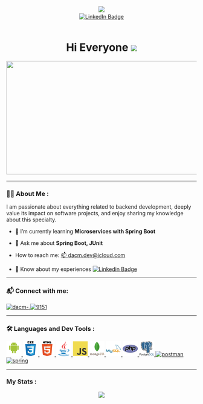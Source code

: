 <div id="header" align="center">
  <img src="https://media1.giphy.com/media/v1.Y2lkPTc5MGI3NjExM2J6bGI5c3Y1N3Bndms4ZXNmMzlxYnhyd3VwZzVoM3VoaTh2anozdiZlcD12MV9pbnRlcm5hbF9naWZfYnlfaWQmY3Q9Zw/1tTeNNilc8XAdlZTdV/giphy.gif" width="100"/>
<div id="badges">
    <a href="https://www.linkedin.com/in/dacm1/" target="_blank">
        <img src="https://img.shields.io/badge/LinkedIn-blue?style=for-the-badge&logo=linkedin&logoColor=white" alt="LinkedIn Badge"/>
    </a>
</div>
<img src="https://komarev.com/ghpvc/?username=thefreerangetester&color=blue" alt=""/>
  <h1>
  Hi Everyone
  <img src="https://media.giphy.com/media/hvRJCLFzcasrR4ia7z/giphy.gif" width="30px"/>
  </h1>
</div>
<div align="center">
  <img src="https://media1.giphy.com/media/v1.Y2lkPTc5MGI3NjExNjVtanRzMjQ0aHppc3JmbDdoamRwZzZnMmgzZHgyOWo5ZGJ0cXcybCZlcD12MV9pbnRlcm5hbF9naWZfYnlfaWQmY3Q9Zw/1GEATImIxEXVR79Dhk/giphy.gif" width="600" height="300"/>
</div>

---

### :man_technologist: About Me :

I am passionate about everything related to backend development, deeply value its impact on software projects, and enjoy sharing my knowledge about this specialty.

- 🌱 I’m currently learning **Microservices with Spring Boot**

- 💬 Ask me about **Spring Boot, JUnit**

- How to reach me: <a href="mailto:dacm.dev@icloud.com">📫 dacm.dev@icloud.com</a>

- 📄 Know about my experiences [![Linkedin Badge](https://img.shields.io/badge/-Pato-blue?style=flat&logo=Linkedin&logoColor=white)](https://www.linkedin.com/in/dacm1/)

---

### 📬 Connect with me:

<p style="text-align: left;">
    <a href="https://linkedin.com/in/dacm-" target="_blank">
        <img src="https://raw.githubusercontent.com/rahuldkjain/github-profile-readme-generator/master/src/images/icons/Social/linked-in-alt.svg" alt="dacm-" height="30" width="40" style="vertical-align: middle;" />
    </a>
    <a href="https://discord.gg/9151" target="_blank">
        <img src="https://raw.githubusercontent.com/rahuldkjain/github-profile-readme-generator/master/src/images/icons/Social/discord.svg" alt="9151" height="30" width="40" style="vertical-align: middle;" />
    </a>
</p>

---

### :hammer_and_wrench: Languages and Dev Tools :

<div>
    <p align="left">
        <a href="https://developer.android.com" target="_blank" rel="noreferrer">
            <img src="https://raw.githubusercontent.com/devicons/devicon/master/icons/android/android-original-wordmark.svg" alt="android" width="40" height="40"/>
        </a>
        <a href="https://www.w3schools.com/css/" target="_blank" rel="noreferrer">
            <img src="https://raw.githubusercontent.com/devicons/devicon/master/icons/css3/css3-original-wordmark.svg" alt="css3" width="40" height="40"/>
        </a>
        <a href="https://www.w3.org/html/" target="_blank" rel="noreferrer">
            <img src="https://raw.githubusercontent.com/devicons/devicon/master/icons/html5/html5-original-wordmark.svg" alt="html5" width="40" height="40"/>
        </a>
        <a href="https://www.java.com" target="_blank" rel="noreferrer">
            <img src="https://raw.githubusercontent.com/devicons/devicon/master/icons/java/java-original.svg" alt="java" width="40" height="40"/>
        </a>
        <a href="https://developer.mozilla.org/en-US/docs/Web/JavaScript" target="_blank" rel="noreferrer">
            <img src="https://raw.githubusercontent.com/devicons/devicon/master/icons/javascript/javascript-original.svg" alt="javascript" width="40" height="40"/>
        </a>
        <a href="https://www.mongodb.com/" target="_blank" rel="noreferrer">
            <img src="https://raw.githubusercontent.com/devicons/devicon/master/icons/mongodb/mongodb-original-wordmark.svg" alt="mongodb" width="40" height="40"/>
        </a>
        <a href="https://www.mysql.com/" target="_blank" rel="noreferrer">
            <img src="https://raw.githubusercontent.com/devicons/devicon/master/icons/mysql/mysql-original-wordmark.svg" alt="mysql" width="40" height="40"/>
        </a>
        <a href="https://www.php.net" target="_blank" rel="noreferrer">
            <img src="https://raw.githubusercontent.com/devicons/devicon/master/icons/php/php-original.svg" alt="php" width="40" height="40"/>
        </a>
        <a href="https://www.postgresql.org" target="_blank" rel="noreferrer">
            <img src="https://raw.githubusercontent.com/devicons/devicon/master/icons/postgresql/postgresql-original-wordmark.svg" alt="postgresql" width="40" height="40"/>
        </a>
        <a href="https://postman.com" target="_blank" rel="noreferrer">
            <img src="https://www.vectorlogo.zone/logos/getpostman/getpostman-icon.svg" alt="postman" width="40" height="40"/>
        </a>
        <a href="https://spring.io/" target="_blank" rel="noreferrer">
            <img src="https://www.vectorlogo.zone/logos/springio/springio-icon.svg" alt="spring" width="40" height="40"/>
        </a>
    </p>
</div>

---

### My Stats :

<div align="center">
  <img src="https://github-readme-stats.vercel.app/api/top-langs/?username=dacm1999&layout=compact&theme=vision-friendly-dark" width="600"/>
</div>
